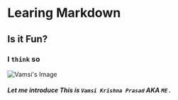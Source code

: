 # Learing Markdown
## Is it Fun?
### I `think` so

![Vamsi's Image](https://encrypted-tbn0.gstatic.com/images?q=tbn:ANd9GcSeAQ4tANmoVKULgcP2d-HKjeQmEq8Xucu6Mw&s)
##### Let me introduce   This is `Vamsi Krishna Prasad`  AKA `ME` .

